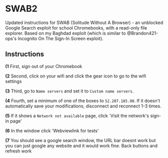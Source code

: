 # SWAB2

Updated instructions for SWAB (Solitude Without A Browser) - an unblocked Google Search exploit for school Chromebooks, with a read-only file explorer. Based on my Baghdad exploit (which is similar to @Brandon421-ops's Incognito On The Sign-In Screen exploit).

## Instructions

**(1** First, sign out of your Chromebook

**(2** Second, click on your wifi and click the gear icon to go to the wifi settings

**(3** Third, go to `Name servers` and set it to `Custom name servers`.

**(4** Fourth, set a minimum of one of the boxes to `52.207.185.90`. If it doesn't automatically save your modifications, disconnect and reconnect 1-3 times.

**(5** If it shows a `Network not available` page, click `Visit the network's sign-in page'

**(6** In the window click 'Webviewlink for tests'

**(7** You should see a google search window, the URL bar doesnt work but you can just google any website and it would work fine. Back buttons and refresh work
